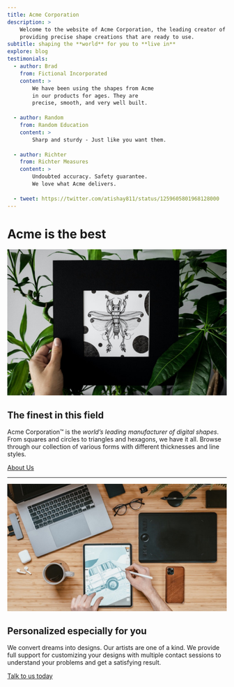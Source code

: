 ```yaml
---
title: Acme Corporation
description: >
    Welcome to the website of Acme Corporation, the leading creator of digital shapes on the planet,
    providing precise shape creations that are ready to use.
subtitle: shaping the **world** for you to **live in**
explore: blog
testimonials:
  - author: Brad
    from: Fictional Incorporated
    content: >
        We have been using the shapes from Acme 
        in our products for ages. They are 
        precise, smooth, and very well built.

  - author: Random
    from: Random Education
    content: >
        Sharp and sturdy - Just like you want them.

  - author: Richter
    from: Richter Measures
    content: >
        Undoubted accuracy. Safety guarantee. 
        We love what Acme delivers.

  - tweet: https://twitter.com/atishay811/status/1259605801968128000
---
```


Acme is the **best**
==================

![about us](about.jpg)

The finest in this field
------------------------

Acme Corporation&trade; is the _world’s leading manufacturer of digital shapes_. From squares and circles to triangles and hexagons, we have it all. Browse through our collection of various forms with different thicknesses and line styles.

[About Us](./about)

* * *

![contact us](contact.jpg)

Personalized especially for you
-------------------------------

We convert dreams into designs. Our artists are one of a kind. We provide full support for customizing your designs with multiple contact sessions to understand your problems and get a satisfying result.

[Talk to us today](./contact)
